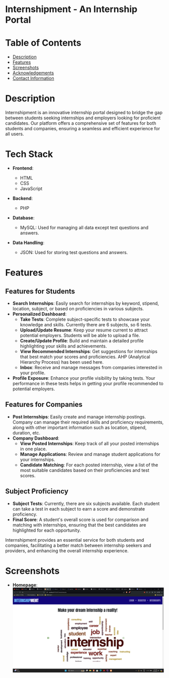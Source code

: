 # Internshipment - An Internship Portal

# Table of Contents

- [Description](#description)
- [Features](#features)
- [Screenshots](#screenshots)
- [Acknowledgements](#acknowledgements)
- [Contact Information](#contactinformation)

# Description

Internshipment is an innovative internship portal designed to bridge the gap between students seeking internships and employers looking for proficient candidates. Our platform offers a comprehensive set of features for both students and companies, ensuring a seamless and efficient experience for all users.

# Tech Stack

- **Frontend**:
  - HTML
  - CSS
  - JavaScript

- **Backend**:
  - PHP

- **Database**:
  - MySQL: Used for managing all data except test questions and answers.

- **Data Handling**:
  - JSON: Used for storing test questions and answers.

# Features

## Features for Students

- **Search Internships**: Easily search for internships by keyword, stipend, location, subject, or based on proficiencies in various subjects.
- **Personalized Dashboard**:
  - **Take Tests**: Complete subject-specific tests to showcase your knowledge and skills. Currently there are 6 subjects, so 6 tests.
  - **Upload/Update Resume**: Keep your resume current to attract potential employers. Students will be able to upload a file.
  - **Create/Update Profile**: Build and maintain a detailed profile highlighting your skills and achievements.
  - **View Recommended Internships**: Get suggestions for internships that best match your scores and proficiencies. AHP (Analytical Hierarchy Process) has been used here.
  - **Inbox**: Receive and manage messages from companies interested in your profile.
- **Profile Exposure**: Enhance your profile visibility by taking tests. Your performance in these tests helps in getting your profile recommended to potential employers.

## Features for Companies

- **Post Internships**: Easily create and manage internship postings. Company can manage their required skills and proficiency requirements, along with other important information such as location, stipend, duration, etc.
- **Company Dashboard**:
  - **View Posted Internships**: Keep track of all your posted internships in one place.
  - **Manage Applications**: Review and manage student applications for your internships.
  - **Candidate Matching**: For each posted internship, view a list of the most suitable candidates based on their proficiencies and test scores.

## Subject Proficiency

- **Subject Tests**: Currently, there are six subjects available. Each student can take a test in each subject to earn a score and demonstrate proficiency.
- **Final Score**: A student's overall score is used for comparison and matching with internships, ensuring that the best candidates are highlighted for each opportunity.

Internshipment provides an essential service for both students and companies, facilitating a better match between internship seekers and providers, and enhancing the overall internship experience.

# Screenshots

- **Homepage**:
  ![Homepage](https://github.com/Dominic100/Internshipment/blob/main/Website%20Screenshots/Screenshot%20(109).png)
